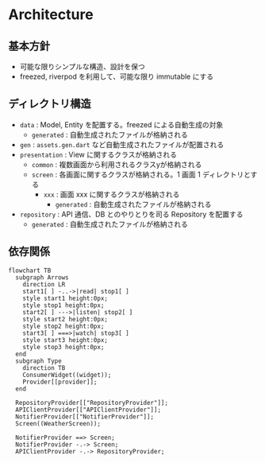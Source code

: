 # Architecture

## 基本方針
- 可能な限りシンプルな構造、設計を保つ
- freezed, riverpod を利用して、可能な限り immutable にする

## ディレクトリ構造

- `data` : Model, Entity を配置する。freezed による自動生成の対象
  - `generated` : 自動生成されたファイルが格納される
- `gen` : `assets.gen.dart` など自動生成されたファイルが配置される
- `presentation` : View に関するクラスが格納される
    - `common` : 複数画面から利用されるクラスyが格納される
    - `screen` : 各画面に関するクラスが格納される。1 画面 1 ディレクトリとする
      - `xxx` : 画面 xxx に関するクラスが格納される
        - `generated` : 自動生成されたファイルが格納される
- `repository` : API 通信、DB とのやりとりを司る Repository を配置する
  - `generated` : 自動生成されたファイルが格納される

## 依存関係

```mermaid
flowchart TB
  subgraph Arrows
    direction LR
    start1[ ] -..->|read| stop1[ ]
    style start1 height:0px;
    style stop1 height:0px;
    start2[ ] --->|listen| stop2[ ]
    style start2 height:0px;
    style stop2 height:0px;
    start3[ ] ===>|watch| stop3[ ]
    style start3 height:0px;
    style stop3 height:0px;
  end
  subgraph Type
    direction TB
    ConsumerWidget((widget));
    Provider[[provider]];
  end

  RepositoryProvider[["RepositoryProvider"]];
  APIClientProvider[["APIClientProvider"]];
  NotifierProvider[["NotifierProvider"]];
  Screen((WeatherScreen));

  NotifierProvider ==> Screen;
  NotifierProvider -.-> Screen;
  APIClientProvider -.-> RepositoryProvider;
```
